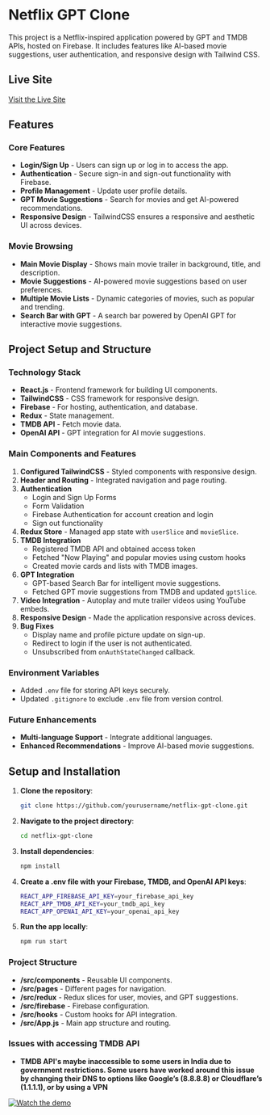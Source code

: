 # Netflix GPT Clone

This project is a Netflix-inspired application powered by GPT and TMDB APIs, hosted on Firebase. It includes features like AI-based movie suggestions, user authentication, and responsive design with Tailwind CSS.

## Live Site
[Visit the Live Site](https://gptnetflix-1e506.web.app/)

## Features

### Core Features
- **Login/Sign Up** - Users can sign up or log in to access the app.
- **Authentication** - Secure sign-in and sign-out functionality with Firebase.
- **Profile Management** - Update user profile details.
- **GPT Movie Suggestions** - Search for movies and get AI-powered recommendations.
- **Responsive Design** - TailwindCSS ensures a responsive and aesthetic UI across devices.

### Movie Browsing
- **Main Movie Display** - Shows main movie trailer in background, title, and description.
- **Movie Suggestions** - AI-powered movie suggestions based on user preferences.
- **Multiple Movie Lists** - Dynamic categories of movies, such as popular and trending.
- **Search Bar with GPT** - A search bar powered by OpenAI GPT for interactive movie suggestions.

## Project Setup and Structure

### Technology Stack
- **React.js** - Frontend framework for building UI components.
- **TailwindCSS** - CSS framework for responsive design.
- **Firebase** - For hosting, authentication, and database.
- **Redux** - State management.
- **TMDB API** - Fetch movie data.
- **OpenAI API** - GPT integration for AI movie suggestions.

### Main Components and Features

1. **Configured TailwindCSS** - Styled components with responsive design.
2. **Header and Routing** - Integrated navigation and page routing.
3. **Authentication**
   - Login and Sign Up Forms
   - Form Validation
   - Firebase Authentication for account creation and login
   - Sign out functionality
4. **Redux Store** - Managed app state with `userSlice` and `movieSlice`.
5. **TMDB Integration**
   - Registered TMDB API and obtained access token
   - Fetched "Now Playing" and popular movies using custom hooks
   - Created movie cards and lists with TMDB images.
6. **GPT Integration**
   - GPT-based Search Bar for intelligent movie suggestions.
   - Fetched GPT movie suggestions from TMDB and updated `gptSlice`.
7. **Video Integration** - Autoplay and mute trailer videos using YouTube embeds.
8. **Responsive Design** - Made the application responsive across devices.
9. **Bug Fixes**
   - Display name and profile picture update on sign-up.
   - Redirect to login if the user is not authenticated.
   - Unsubscribed from `onAuthStateChanged` callback.

### Environment Variables
- Added `.env` file for storing API keys securely.
- Updated `.gitignore` to exclude `.env` file from version control.

### Future Enhancements
- **Multi-language Support** - Integrate additional languages.
- **Enhanced Recommendations** - Improve AI-based movie suggestions.

## Setup and Installation

1. **Clone the repository**:
   ```bash
   git clone https://github.com/yourusername/netflix-gpt-clone.git
   ```
2. **Navigate to the project directory**:
    ```bash
    cd netflix-gpt-clone
    ```
3. **Install dependencies**:
    ```bash
    npm install
    ```
4. **Create a .env file with your Firebase, TMDB, and OpenAI API keys**:
    ```bash
    REACT_APP_FIREBASE_API_KEY=your_firebase_api_key
    REACT_APP_TMDB_API_KEY=your_tmdb_api_key
    REACT_APP_OPENAI_API_KEY=your_openai_api_key
    ```
5. **Run the app locally**:
    ```bash
    npm run start
    ```

### Project Structure
- **/src/components** - Reusable UI components.
- **/src/pages** - Different pages for navigation.
- **/src/redux** - Redux slices for user, movies, and GPT suggestions.
- **/src/firebase** - Firebase configuration.
- **/src/hooks** - Custom hooks for API integration.
- **/src/App.js** - Main app structure and routing.

### Issues with accessing TMDB API

- **TMDB API's maybe inaccessible to some users in India due to government restrictions. Some users have worked around this issue by changing their DNS to options like Google’s (8.8.8.8) or Cloudflare’s (1.1.1.1), or by using a VPN**

[![Watch the demo](https://img.youtube.com/vi/pgxrudVF4Wc/0.jpg)](https://www.youtube.com/watch?v=pgxrudVF4Wc)
